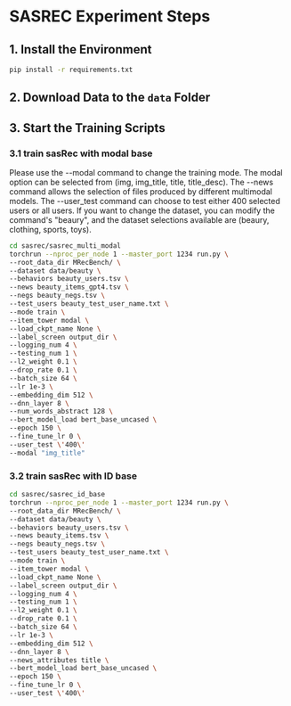 # SASREC Experiment Steps

## 1. Install the Environment
```bash
pip install -r requirements.txt
```

## 2. Download Data to the `data` Folder

## 3. Start the Training Scripts
### 3.1 train sasRec with modal base
Please use the --modal command to change the training mode. The modal option can be selected from (img, img_title, title, title_desc). The --news command allows the selection of files produced by different multimodal models. The --user_test command can choose to test either 400 selected users or all users. If you want to change the dataset, you can modify the command's "beaury", and the dataset selections available are (beaury, clothing, sports, toys).
```bash
cd sasrec/sasrec_multi_modal
torchrun --nproc_per_node 1 --master_port 1234 run.py \
--root_data_dir MRecBench/ \
--dataset data/beauty \
--behaviors beauty_users.tsv \
--news beauty_items_gpt4.tsv \
--negs beauty_negs.tsv \
--test_users beauty_test_user_name.txt \
--mode train \
--item_tower modal \
--load_ckpt_name None \
--label_screen output_dir \
--logging_num 4 \
--testing_num 1 \
--l2_weight 0.1 \
--drop_rate 0.1 \
--batch_size 64 \
--lr 1e-3 \
--embedding_dim 512 \
--dnn_layer 8 \
--num_words_abstract 128 \
--bert_model_load bert_base_uncased \
--epoch 150 \
--fine_tune_lr 0 \
--user_test \'400\'
--modal "img_title"
```
### 3.2 train sasRec with ID base
```bash
cd sasrec/sasrec_id_base
torchrun --nproc_per_node 1 --master_port 1234 run.py \
--root_data_dir MRecBench/ \
--dataset data/beauty \
--behaviors beauty_users.tsv \
--news beauty_items.tsv \
--negs beauty_negs.tsv \
--test_users beauty_test_user_name.txt \
--mode train \
--item_tower modal \
--load_ckpt_name None \
--label_screen output_dir \
--logging_num 4 \
--testing_num 1 \
--l2_weight 0.1 \
--drop_rate 0.1 \
--batch_size 64 \
--lr 1e-3 \
--embedding_dim 512 \
--dnn_layer 8 \
--news_attributes title \
--bert_model_load bert_base_uncased \
--epoch 150 \
--fine_tune_lr 0 \
--user_test \'400\'
```